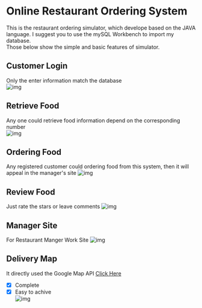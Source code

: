 # Online Restaurant Ordering System
This is the restaurant ordering simulator, which develope based on the JAVA language. I suggest you to use the mySQL Workbench to import my database.  
Those below show the simple and basic features of simulator.

## Customer Login
Only the enter information match the database  
![img](https://github.com/shirongzheng/CSC322-Online-Restaurant-Ordering-System/blob/master/GIF/CustomerLogin.gif)  

## Retrieve Food  
Any one could retrieve food information depend on the corresponding number  
![img](https://github.com/shirongzheng/CSC322-Online-Restaurant-Ordering-System/blob/master/GIF/RetrieveFood.gif)

## Ordering Food  
Any registered customer could ordering food from this system, then it will appeal in the manager's site
![img](https://github.com/shirongzheng/CSC322-Online-Restaurant-Ordering-System/blob/master/GIF/OrderingFood.gif)  

## Review Food  
Just rate the stars or leave comments
![img](https://github.com/shirongzheng/CSC322-Online-Restaurant-Ordering-System/blob/master/GIF/ReviewFood.gif)  

## Manager Site
For Restaurant Manger Work Site 
![img](https://github.com/shirongzheng/Online-Restaurant-Ordering-System/blob/master/GIF/Manager.gif)

## Delivery Map
It directly used the Google Map API  [Click Here](https://github.com/shirongzheng/CSC322-Online-Restaurant-Ordering-System/blob/master/src/GoogleMapWithSearchAndDirection.html)  
- [x] Complete  
- [x] Easy to achive  
![img](https://github.com/shirongzheng/CSC322-Online-Restaurant-Ordering-System/blob/master/GIF/Map.gif)
